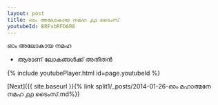 ```yaml
---
layout: post
title: ഓം അലോകായ നമഹ ൧൧ ടൈംസ്
youtubeId: BRFxbRFD6R8
---
```

 
 
 ഓം അലോകായ നമഹ 
 
 -  ആരാണ് ലോകങ്ങൾക്ക് അതീതൻ 
 
  
 
  
 
 
 
 
 
 


{% include youtubePlayer.html id=page.youtubeId %}
 
[Next]({{ site.baseurl }}{% link  split1/_posts/2014-01-26-ഓം മഹാത്മനേ നമഹ ൧൧ ടൈംസ്.md%})
 
